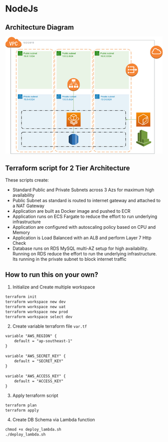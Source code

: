 # NodeJs
## Architecture Diagram

![Architecture Diagram](screenshots/aws.jpg?raw=true "Architecture Diagram")

## Terraform script for 2 Tier Architecture
These scripts create:
* Standard Public and Private Subnets across 3 Azs for maximum high availability
* Public Subnet as standard is routed to internet gateway and attached to a NAT Gateway
* Application are built as Docker image and pushed to ECR
* Application runs on ECS Fargate to reduce the effort to run underlying infrastructure
* Application are configured with autoscaling policy based on CPU and Memory
* Application is Load Balanced with an ALB and perform Layer 7 Http Check
* Database runs on RDS MySQL multi-AZ setup for high availability. Running on RDS reduce the effort to run the underlying infrastructure. Its running in the private subnet to block internet traffic


## How to run this on your own?
1. Initialize and Create multiple workspace
```
terraform init 
terraform workspace new dev
terraform workspace new uat
terraform workspace new prod
terraform workspace select dev
```
2. Create variable terraform file `var.tf`
```
variable "AWS_REGION" {    
    default = "ap-southeast-1"
}

variable "AWS_SECRET_KEY" {    
    default = "SECRET_KEY"
}

variable "AWS_ACCESS_KEY" {    
    default = "ACCESS_KEY"
}
```
3. Apply terraform script
```
terraform plan
terraform apply
```
4. Create DB Schema via Lambda function

```
chmod +x deploy_lambda.sh
./deploy_lambda.sh
```

